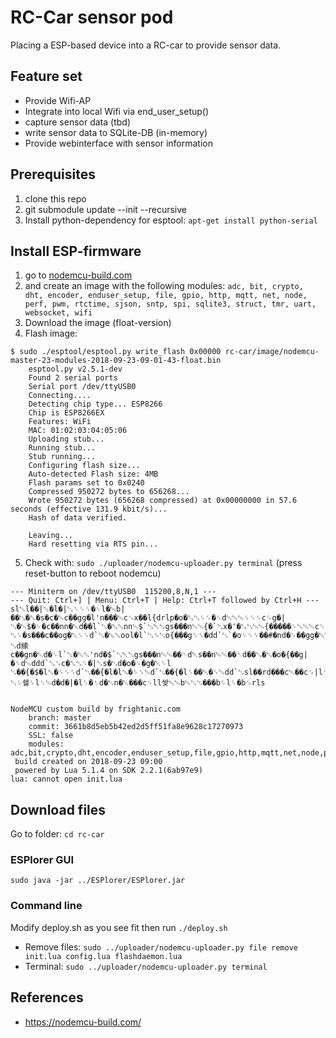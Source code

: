 # RC-Car sensor pod

Placing a ESP-based device into a RC-car to provide sensor data.

## Feature set

- Provide Wifi-AP 
- Integrate into local Wifi via end_user_setup()
- capture sensor data (tbd)
- write sensor data to SQLite-DB (in-memory)
- Provide webinterface with sensor information

## Prerequisites

1. clone this repo
2. git submodule update --init --recursive
3. Install python-dependency for esptool: `apt-get install python-serial`

## Install ESP-firmware

1. go to [nodemcu-build.com](https://nodemcu-build.com/) 
2. and create an image with the following modules: `adc, bit, crypto, dht, encoder, enduser_setup, file, gpio, http, mqtt, net, node, perf, pwm, rtctime, sjson, sntp, spi, sqlite3, struct, tmr, uart, websocket, wifi` 
3. Download the image (float-version)
4. Flash image: 
```
$ sudo ./esptool/esptool.py write_flash 0x00000 rc-car/image/nodemcu-master-23-modules-2018-09-23-09-01-43-float.bin 
    esptool.py v2.5.1-dev
    Found 2 serial ports
    Serial port /dev/ttyUSB0
    Connecting....
    Detecting chip type... ESP8266
    Chip is ESP8266EX
    Features: WiFi
    MAC: 01:02:03:04:05:06
    Uploading stub...
    Running stub...
    Stub running...
    Configuring flash size...
    Auto-detected Flash size: 4MB
    Flash params set to 0x0240
    Compressed 950272 bytes to 656268...
    Wrote 950272 bytes (656268 compressed) at 0x00000000 in 57.6 seconds (effective 131.9 kbit/s)...
    Hash of data verified.

    Leaving...
    Hard resetting via RTS pin...
```
5. Check with: `sudo ./uploader/nodemcu-uploader.py terminal` (press reset-button to reboot nodemcu)

```
--- Miniterm on /dev/ttyUSB0  115200,8,N,1 ---
--- Quit: Ctrl+] | Menu: Ctrl+T | Help: Ctrl+T followed by Ctrl+H ---
sl␀l��|␀�l�|␃␌␌␌�␌l�␄b|��␃�␒�s�c�␄c��gg�l'n���␄c␜x��l{drlp�o�␐␃␌␌�␌d␄␄␄␌␌␌c␌g�|␃�␄$�␌�c��nn�␀d��l`␂�␓␓nn␄$`␃␇␂gs���n␄␄{�`␂x�'�␐␃␄␄{�����␌␄␄␄c␌o�|␂␌�s���c��og�␀␌␌d`␃�␛␛ool�l`␃␎␃o{���g␌␌�dd`␃`�o␌␌␌��#�nd�␌��gg�␀␄�␇lp�o�␘␂␌␌s�����l�r�c␌'�|␃d䌇c��gn�␀d�␌l`␂�␓␓'nd�$`␃␇␂gs���n␄␄��␏d␇s��n␄␄��␏d��␃�␓�o�{��g|�␌d␄ddd`␃␜c�␒␂␌�|␂s�␃d�o�␌�g�␀␌l ␃��{�$�l␓�␌␌␌d`␃��{�l�l␓�␌␌␄d`␃��{�l␌��␀�␌␄dd`␃sl��rd���c␄��c␜|l␌c��␄␓���dc��o�␒gg�␘␃␄␃�l�|␃␌쇌␌l␌␄d�d�|�l␌�␏d�␃n�␀���c␌ll쌎␛␄b␄␃␃���b␌l␌�b␜rls


NodeMCU custom build by frightanic.com
	branch: master
	commit: 3661b8d5eb5b42ed2d5ff51fa8e9628c17270973
	SSL: false
	modules: adc,bit,crypto,dht,encoder,enduser_setup,file,gpio,http,mqtt,net,node,perf,pwm,sjson,sntp,spi,sqlite3,struct,tmr,uart,websocket,wifi
 build created on 2018-09-23 09:00
 powered by Lua 5.1.4 on SDK 2.2.1(6ab97e9)
lua: cannot open init.lua

```

## Download files

Go to folder: `cd rc-car`

### ESPlorer GUI

`sudo java -jar ../ESPlorer/ESPlorer.jar`

### Command line

Modify deploy.sh as you see fit then run `./deploy.sh`

- Remove files: `sudo ../uploader/nodemcu-uploader.py file remove init.lua config.lua flashdaemon.lua`
- Terminal: `sudo ../uploader/nodemcu-uploader.py terminal`

## References

- https://nodemcu-build.com/